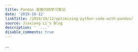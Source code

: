 ```yaml
---
title: Pandas 高效代码学习笔记
date: '2019-10-12'
linkTitle: /2019/10/12/optimizing-python-code-with-pandas/
source: Jiaxiang Li's Blog
description: '  ...'
disable_comments: true
---
```

  ...